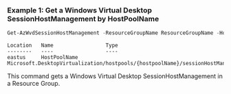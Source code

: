 
### Example 1: Get a Windows Virtual Desktop SessionHostManagement by HostPoolName

```powershell
Get-AzWvdSessionHostManagement -ResourceGroupName ResourceGroupName -HostPoolName HostPoolName
```

```output
Location   Name                 Type
--------   ----                 ----
eastus     HostPoolName Microsoft.DesktopVirtualization/hostpools/{hostpoolName}/sessionHostManagements
```

This command gets a Windows Virtual Desktop SessionHostManagement in a Resource Group.

